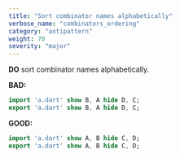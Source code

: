 ```yaml
---
title: "Sort combinator names alphabetically"
verbose_name: "combinators_ordering"
category: "antipattern"
weight: 70
severity: "major"
---
```

**DO** sort combinator names alphabetically.

**BAD:**
```dart
import 'a.dart' show B, A hide D, C;
export 'a.dart' show B, A hide D, C;
```

**GOOD:**
```dart
import 'a.dart' show A, B hide C, D;
export 'a.dart' show A, B hide C, D;
```


